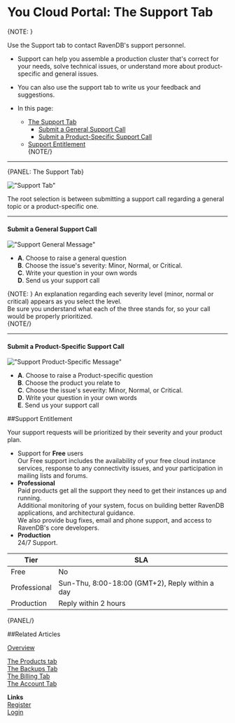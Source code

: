 # You Cloud Portal: The Support Tab

{NOTE: }

Use the Support tab to contact RavenDB's support personnel.  

* Support can help you assemble a production cluster that's correct for your needs, 
  solve technical issues, or understand more about product-specific and general issues.  
* You can also use the support tab to write us your feedback and suggestions.  

* In this page:  
  * [The Support Tab](../../cloud/portal/cloud-portal-support-tab#the-support-tab)  
     * [Submit a General Support Call](../../cloud/portal/cloud-portal-support-tab#submit-a-general-support-call)  
     * [Submit a Product-Specific Support Call](../../cloud/portal/cloud-portal-support-tab#submit-a-product-specific-support-call)  
  * [Support Entitlement](../../cloud/portal/cloud-portal-support-tab#support-entitlement)  
{NOTE/}

---

{PANEL: The Support Tab}

!["Support Tab"](images\portal-support-tab-001-selection.png "Support Tab")  

The root selection is between submitting a support call regarding a general topic or a product-specific one.  

---

#### Submit a General Support Call  

!["Support General Message"](images\portal-support-tab-002-general.png "Support General Message")  

* 
   **A**. Choose to raise a general question  
   **B**. Choose the issue's severity: Minor, Normal, or Critical.  
   **C**. Write your question in your own words  
   **D**. Send us your support call


{NOTE: }
An explanation regarding each severity level (minor, normal or critical) appears as you select the level.  
Be sure you understand what each of the three stands for, so your call would be properly prioritized.  
{NOTE/}

---

#### Submit a Product-Specific Support Call  

!["Support Product-Specific Message"](images\portal-support-tab-003-product-specific.png "Support Product-Specific Message")  

* 
   **A**. Choose to raise a Product-specific question  
   **B**. Choose the product you relate to  
   **C**. Choose the issue's severity: Minor, Normal, or Critical.  
   **D**. Write your question in your own words  
   **E**. Send us your support call

##Support Entitlement  

Your support requests will be prioritized by their severity and your product plan.  

* Support for **Free** users  
  Our Free support includes the availability of your free cloud instance services, 
  response to any connectivity issues, and your participation in mailing lists and forums.  
* **Professional**  
  Paid products get all the support they need to get their instances up and running.  
  Additional monitoring of your system, focus on building better RavenDB applications, and architectural guidance.  
  We also provide bug fixes, email and phone support, and access to RavenDB's core developers.  
* **Production**  
  24/7 Support.  

| **Tier** | **SLA** |
| -- | -- |
| Free | No |
| Professional | Sun-Thu, 8:00-18:00 (GMT+2), Reply within a day |
| Production | Reply within 2 hours |

{PANEL/}

##Related Articles

[Overview](../../cloud/cloud-overview)  
  
[The Products tab](../../cloud/portal/cloud-portal-products-tab)  
[The Backups Tab](../../cloud/portal/cloud-portal-backups-tab)  
[The Billing Tab](../../cloud/portal/cloud-portal-billing-tab)  
[The Account Tab](../../cloud/portal/cloud-portal-account-tab)  
  
**Links**  
[Register]( https://cloud.ravendb.net/user/register)  
[Login]( https://cloud.ravendb.net/user/login)  
